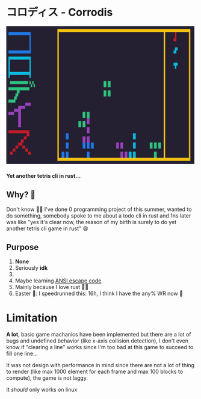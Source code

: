# コロディス - Corrodis

<img src="./demo.png" width="500px" />

#### Yet another tetris cli in rust...

## Why? 🤔

Don't know 🤷‍♂️ I've done 0 programming project of this summer, wanted to do something,
somebody spoke to me about a todo cli in rust and 1ns later was like "yes it's clear now, the reason of my birth is surely to do yet another tetris cli game in rust" 😩

## Purpose

1. **None**
2. Seriously **idk**
3.
4. Maybe learning [ANSI escape code](https://en.wikipedia.org/wiki/ANSI_escape_code)
5. Mainly because I love rust 🦀✨
6. Easter 🥚: I speedrunned this: 16h, I think I have the any% WR now 🐢

# Limitation

**A lot**, basic game machanics have been implemented but there are a lot of bugs and undefined behavior (like x-axis collision detection), I don't even know if "clearing a line" works since I'm too bad at this game to succeed to fill one line...

It was not design with performance in mind since there are not a lot of thing to render (like max 1000 element for each frame and max 100 blocks to compute), the game is not laggy.

It _should_ only works on linux
